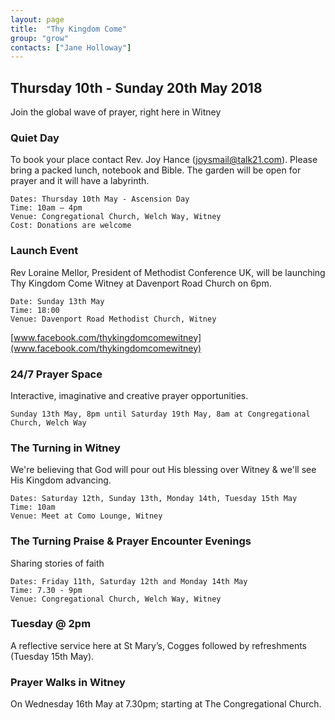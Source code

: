 ```yaml
---
layout: page
title:  "Thy Kingdom Come"
group: "grow"
contacts: ["Jane Holloway"]
---
```


## Thursday 10th - Sunday 20th May 2018
Join the global wave of prayer, right here in Witney

### Quiet Day
To book your place contact Rev. Joy Hance (joysmail@talk21.com). Please bring a packed lunch, notebook and Bible. The garden will be open for prayer and it will have a labyrinth.
 
    Dates: Thursday 10th May - Ascension Day
    Time: 10am – 4pm
    Venue: Congregational Church, Welch Way, Witney
    Cost: Donations are welcome
    
### Launch Event
Rev Loraine Mellor, President of Methodist Conference UK, will be launching Thy Kingdom Come Witney at Davenport Road Church on  6pm.
 
    Date: Sunday 13th May
    Time: 18:00
    Venue: Davenport Road Methodist Church, Witney

[www.facebook.com/thykingdomcomewitney](www.facebook.com/thykingdomcomewitney)

### 24/7 Prayer Space
Interactive, imaginative and creative prayer opportunities.
 
    Sunday 13th May, 8pm until Saturday 19th May, 8am at Congregational Church, Welch Way

### The Turning in Witney
We're believing that God will pour out His blessing over Witney & we'll see His Kingdom advancing.

    Dates: Saturday 12th, Sunday 13th, Monday 14th, Tuesday 15th May
    Time: 10am
    Venue: Meet at Como Lounge, Witney
    
### The Turning Praise & Prayer Encounter Evenings
Sharing stories of faith

    Dates: Friday 11th, Saturday 12th and Monday 14th May
    Time: 7.30 - 9pm
    Venue: Congregational Church, Welch Way, Witney

### Tuesday @ 2pm 
A reflective service here at St Mary’s, Cogges followed by refreshments (Tuesday 15th May).

### Prayer Walks in Witney
On Wednesday 16th May at 7.30pm; starting at The Congregational Church.
